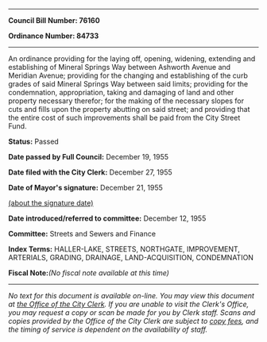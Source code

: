 

********

**Council Bill Number: 76160**
   
**Ordinance Number: 84733**
********

 An ordinance providing for the laying off, opening, widening, extending and establishing of Mineral Springs Way between Ashworth Avenue and Meridian Avenue; providing for the changing and establishing of the curb grades of said Mineral Springs Way between said limits; providing for the condemnation, appropriation, taking and damaging of land and other property necessary therefor; for the making of the necessary slopes for cuts and fills upon the property abutting on said street; and providing that the entire cost of such improvements shall be paid from the City Street Fund.

**Status:** Passed
   
**Date passed by Full Council:** December 19, 1955
   
**Date filed with the City Clerk:** December 27, 1955
   
**Date of Mayor's signature:** December 21, 1955
   
[(about the signature date)](/~public/approvaldate.htm)
   
   
   
**Date introduced/referred to committee:** December 12, 1955
   
**Committee:** Streets and Sewers and Finance
   
   
**Index Terms:** HALLER-LAKE, STREETS, NORTHGATE, IMPROVEMENT, ARTERIALS, GRADING, DRAINAGE, LAND-ACQUISITION, CONDEMNATION

**Fiscal Note:**_(No fiscal note available at this time)_
********

_No text for this document is available on-line. You may view this document at [the Office of the City Clerk](http://www.seattle.gov/leg/clerk/contactUs.htm). If you are unable to visit the Clerk's Office, you may request a copy or scan be made for you by Clerk staff. Scans and copies provided by the Office of the City Clerk are subject to [copy fees](http://clerk.seattle.gov/~public/clerkfees.htm), and the timing of service is dependent on the availability of staff._

